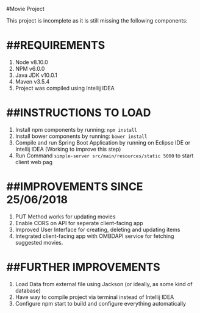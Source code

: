 #Movie Project

This project is incomplete as it is still missing the following components:

##REQUIREMENTS
======================
1. Node v8.10.0
2. NPM v6.0.0
3. Java JDK v10.0.1
4. Maven v3.5.4
5. Project was compiled using Intellij IDEA

##INSTRUCTIONS TO LOAD
======================
1. Install npm components by running: `npm install`
2. Install bower components by running: `bower install`
3. Compile and run Spring Boot Application by running on Eclipse IDE or Intellij IDEA (Working to improve this step)
1. Run Command `simple-server src/main/resources/static 5000` to start client web pag

##IMPROVEMENTS SINCE 25/06/2018
======================
1. PUT Method works for updating movies
2. Enable CORS on API for seperate client-facing app
3. Improved User Interface for creating, deleting and updating items
4. Integrated client-facing app with OMBDAPI service for fetching suggested movies.

##FURTHER IMPROVEMENTS
======================
1. Load Data from external file using Jackson (or ideally, as some kind of database)
4. Have way to compile project via terminal instead of Intellij IDEA
3. Configure npm start to build and configure everything automatically